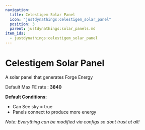 ```yaml
---
navigation:
  title: Celestigem Solar Panel
  icon: "justdynathings:celestigem_solar_panel"
  position: 3
  parent: justdynathings:solar_panels.md
item_ids:
  - justdynathings:celestigem_solar_panel
---
```


# Celestigem Solar Panel

A solar panel that generates Forge Energy

Default Max FE rate : **3840**

**Default Conditions:**

- Can See sky = true
- Panels connect to produce more energy

<BlockImage id="justdynathings:celestigem_solar_panel" scale="4.0"/>

<Recipe id="justdynathings:celestigem_solar_panel" />

_Note: Everything can be modified via configs so dont trust at all!_
